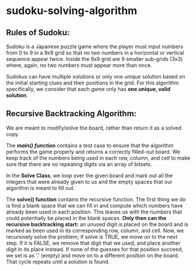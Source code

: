 # sudoku-solving-algorithm

## Rules of Sudoku:
Sudoku is a Japanese puzzle game where the player must input numbers from 0 to 9 in a 9x9 grid so that no two numbers in a horizontal or vertical sequence appear twice. Inside the 9x9 grid are 9 smaller sub-grids (3x3) where, again, no two numbers must appear more than once.

Sudokus can have multiple solutions or only one unique solution based on the initial starting clues and their positions in the grid. For this algorithm specifically, we consider that each game only has **one unique, valid solution**.

## Recursive Backtracking Algorithm:
We are meant to modify/solve the board, rather than return it as a solved copy. 

The _**main() function**_ contains a test case to ensure that the algorithm performs the game properly and returns a correctly filled-out board. We keep track of the numbers being used in each row, column, and cell to make sure that there are no repeating digits via an array of bitsets. 

In the __**Solve Class**__, we loop over the given board and mark out all the integers that were already given to us and the empty spaces that our algorithm is meant to fill out. 

The __**solve() function**__ contains the recursive function. The first thing we do is find a blank space that we can fill in and compute which numbers have already been used in each position. This leaves us with the numbers that could potentially be placed in the blank spaces. __Only then can the recursive backtracking start:__ an unused digit is placed on the board and is marked as been used in its corresponding row, column, and cell. Now, we recursively solve the problem; if solve is TRUE, we move on to the next step. If it is FALSE, we remove that digit that we used, and place another digit in its place instead. If none of the guesses for that position succeed, we set is as '.' (empty) and move on to a different position on the board. That cycle repeats until a solution is found.
